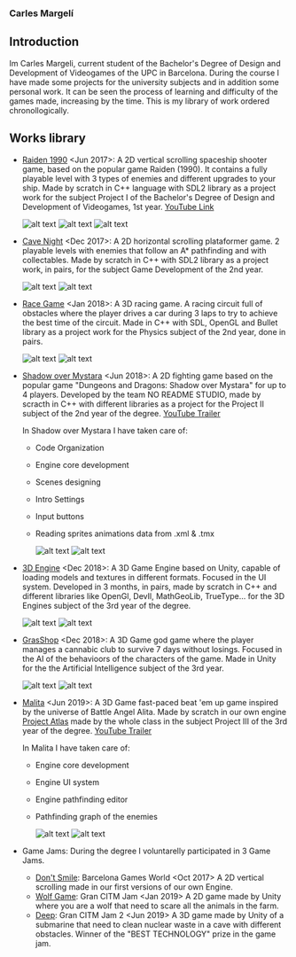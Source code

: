 ### Carles Margelí

## Introduction

Im Carles Margeli, current student of the Bachelor's Degree of Design and Development of Videogames of the UPC in Barcelona. During the course I have made some projects for the university subjects and in addition some personal work. It can be seen the process of learning and difficulty of the games made, increasing by the time. This is my library of work ordered chronollogically.

## Works library

 - [Raiden 1990](https://github.com/Margeli/Raiden1990) <Jun 2017>: A 2D vertical scrolling spaceship shooter game, based on the popular game Raiden (1990). It contains a fully playable level with 3 types of enemies and different upgrades to your ship. Made by scratch in C++ language with SDL2 library as a project work for the subject Project I of the Bachelor's Degree of Design and Development of Videogames, 1st year. [YouTube Link](https://www.youtube.com/watch?v=EJwJTQpdpZE&feature=youtu.be)
 
     ![alt text](Images/raiden1.png)
![alt text](Images/raiden2.png)
![alt text](Images/raiden3.png) 
 
 
 
 - [Cave Night](https://github.com/Margeli/Assignment3) <Dec 2017>: A 2D horizontal scrolling plataformer game. 2 playable levels with enemies that follow an A* pathfinding and with collectables. Made by scratch in C++ with SDL2 library as a project work, in pairs, for the subject Game Development of the 2nd year.
 
      ![alt text](Images/cave1.png)
![alt text](Images/cave2.png)
 
 - [Race Game](https://github.com/Margeli/RaceGame) <Jan 2018>: A 3D racing game. A racing circuit full of obstacles where the player drives a car during 3 laps to try to achieve the best time of the circuit. Made in C++ with SDL, OpenGL and Bullet library as a project work for the Physics subject of the 2nd year, done in pairs.
 
      ![alt text](Images/race1.png)
![alt text](Images/race2.png)
 
 - [Shadow over Mystara](https://github.com/NOREADMEStudios/ProjectII) <Jun 2018>: A 2D fighting game based on the popular game "Dungeons and Dragons: Shadow over Mystara" for up to 4 players. Developed by the team NO README STUDIO, made by scracth in C++ with different libraries as a project for the Project II subject of the 2nd year of the degree.  [YouTube Trailer](https://www.youtube.com/watch?v=KRnLJtiJEfU)
 
   In Shadow over Mystara I have taken care of: 
    - Code Organization
    - Engine core development
    - Scenes designing
    - Intro Settings
    - Input buttons
    - Reading sprites animations data from .xml & .tmx
    
      ![alt text](Images/mystara1.jpg)
![alt text](Images/mystara2.jpg)



 - [3D Engine](https://github.com/Normanbg/3dEngine) <Dec 2018>: A 3D Game Engine based on Unity, capable of loading models and textures in different formats. Focused in the UI system. Developed in 3 months, in pairs, made by scratch in C++ and different libraries like OpenGl, DevIl, MathGeoLib, TrueType... for the 3D Engines subject of the 3rd year of the degree. 
 
      ![alt text](Images/engine1.png)
![alt text](Images/engine2.png)
 
 - [GrasShop](https://grasshop420.wixsite.com/website) <Dec 2018>: A 3D Game god game where the player manages a cannabic club to survive 7 days without losings. Focused in the AI of the behavioors of the characters of the game. Made in Unity for the the Artificial Intelligence subject of the 3rd year.
     
      ![alt text](Images/grass1.png)
![alt text](Images/grass2.png)


 - [Malita](https://typhoonstudio.itch.io/malita) <Jun 2019>: A 3D Game fast-paced beat 'em up game inspired by the universe of Battle Angel Alita. Made by scratch in our own engine [Project Atlas](https://github.com/project-3-bcn-2019/Project-Atlas) made by the whole class in the subject Project III of the 3rd year of the degree. [YouTube Trailer](https://www.youtube.com/watch?v=KB4pY7UspHc)

   In Malita I have taken care of:
    - Engine core development
    - Engine UI system
    - Engine pathfinding editor
    - Pathfinding graph of the enemies
    
         ![alt text](Images/malita1.png)
![alt text](Images/malita2.png)    
 
- Game Jams: During the degree I voluntarelly participated in 3 Game Jams. 
     - [Don't Smile](https://github.com/Margeli/dont-smile-by-petabytes): Barcelona Games World <Oct 2017>  A 2D vertical scrolling made in our first versions of our own Engine. 
     - [Wolf Game](https://github.com/Margeli/PetaBytes): Gran CITM Jam <Jan 2019>  A 2D game made by Unity where you are a wolf that need to scare all the animals in the farm. 
     - [Deep](https://github.com/Margeli/GranCITMJam_2): Gran CITM Jam 2 <Jun 2019> A 3D game made by Unity of a submarine that need to clean nuclear waste in a cave with different obstacles. Winner of the "BEST TECHNOLOGY" prize in the game jam.


